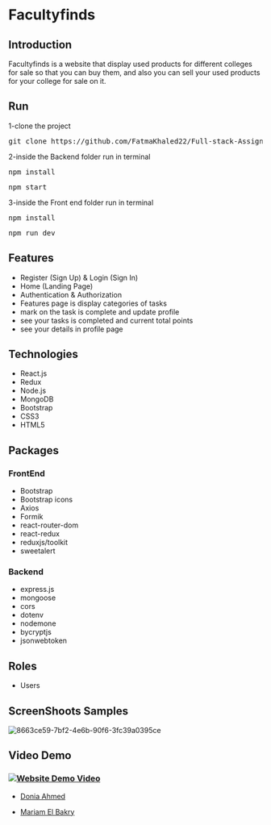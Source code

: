 <h1>Facultyfinds</h1>
<h2>Introduction</h2>
Facultyfinds is a website that display used products for different colleges for sale so that you can buy them, and also you can sell your used products for your college for sale on it.

<h2>Run</h2>
1-clone the project
<pre>
git clone https://github.com/FatmaKhaled22/Full-stack-Assignment
</pre>
2-inside the Backend folder run in terminal
<pre>
npm install
</pre>

<pre>
npm start
</pre>

3-inside the Front end folder run in terminal
<pre>
npm install
</pre>

<pre>
npm run dev
</pre>


## Features
- Register (Sign Up) & Login (Sign In)
- Home (Landing Page)
- Authentication & Authorization
- Features page is display categories of tasks 
- mark on the task is complete and update profile
- see your tasks is completed and current total points  
- see your details in profile page



## Technologies
- React.js
- Redux
- Node.js
- MongoDB
- Bootstrap
- CSS3
- HTML5

## Packages
### FrontEnd
- Bootstrap
- Bootstrap icons
- Axios
- Formik 
- react-router-dom
- react-redux
- reduxjs/toolkit
- sweetalert

### Backend
- express.js
- mongoose
- cors
- dotenv
- nodemone
- bycryptjs
- jsonwebtoken

## Roles
- Users

## ScreenShoots Samples

![8663ce59-7bf2-4e6b-90f6-3fc39a0395ce](https://github.com/SamarSamyE/Pharmacy_System/assets/125185900/523738b8-b0fb-482f-baf8-afbebb8584dc)



## Video Demo 

### [![Website Demo Video](https://github.com/SamarSamyE/Pharmacy_System/assets/125185900/523738b8-b0fb-482f-baf8-afbebb8584dc)](https://drive.google.com/file/d/1zP3t8NAvnp34CiFegijvW60FhIhwXlNS/view?usp=sharing)


- [Donia Ahmed](https://github.com/DoniaAhmed20)

- [Mariam El Bakry](https://github.com/MariamBakry) 

 
